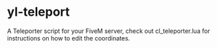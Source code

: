 # yl-teleport
A Teleporter script for your FiveM server, check out cl_teleporter.lua for instructions on how to edit the coordinates.
